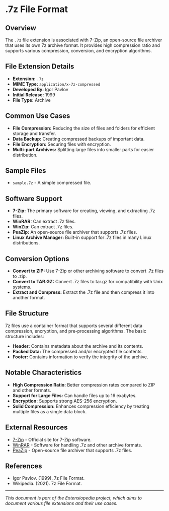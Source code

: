 # .7z File Format

## Overview

The `.7z` file extension is associated with 7-Zip, an open-source file archiver that uses its own 7z archive format. It provides high compression ratio and supports various compression, conversion, and encryption algorithms.

## File Extension Details

- **Extension:** `.7z`
- **MIME Type:** `application/x-7z-compressed`
- **Developed By:** Igor Pavlov
- **Initial Release:** 1999
- **File Type:** Archive

## Common Use Cases

- **File Compression:** Reducing the size of files and folders for efficient storage and transfer.
- **Data Backup:** Creating compressed backups of important data.
- **File Encryption:** Securing files with encryption.
- **Multi-part Archives:** Splitting large files into smaller parts for easier distribution.

## Sample Files

- `sample.7z` - A simple compressed file.

## Software Support

- **7-Zip:** The primary software for creating, viewing, and extracting .7z files.
- **WinRAR:** Can extract .7z files.
- **WinZip:** Can extract .7z files.
- **PeaZip:** An open-source file archiver that supports .7z files.
- **Linux Archive Manager:** Built-in support for .7z files in many Linux distributions.

## Conversion Options

- **Convert to ZIP:** Use 7-Zip or other archiving software to convert .7z files to .zip.
- **Convert to TAR.GZ:** Convert .7z files to tar.gz for compatibility with Unix systems.
- **Extract and Compress:** Extract the .7z file and then compress it into another format.

## File Structure

7z files use a container format that supports several different data compression, encryption, and pre-processing algorithms. The basic structure includes:
- **Header:** Contains metadata about the archive and its contents.
- **Packed Data:** The compressed and/or encrypted file contents.
- **Footer:** Contains information to verify the integrity of the archive.

## Notable Characteristics

- **High Compression Ratio:** Better compression rates compared to ZIP and other formats.
- **Support for Large Files:** Can handle files up to 16 exabytes.
- **Encryption:** Supports strong AES-256 encryption.
- **Solid Compression:** Enhances compression efficiency by treating multiple files as a single data block.

## External Resources

- [7-Zip](https://www.7-zip.org/) - Official site for 7-Zip software.
- [WinRAR](https://www.rarlab.com/) - Software for handling .7z and other archive formats.
- [PeaZip](https://www.peazip.org/) - Open-source file archiver that supports .7z files.

## References

- Igor Pavlov. (1999). 7z File Format.
- Wikipedia. (2021). 7z File Format.

---

*This document is part of the Extensiopedia project, which aims to document various file extensions and their use cases.*
